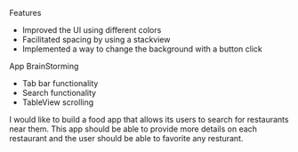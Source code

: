 Features
- Improved the UI using different colors
- Facilitated spacing by using a stackview
- Implemented a way to change the background with a button click


App BrainStorming
- Tab bar functionality
- Search functionality
- TableView scrolling

I would like to build a food app that allows its users to search for restaurants
near them. This app should be able to provide more details on each restaurant 
and the user should be able to favorite any resturant.

